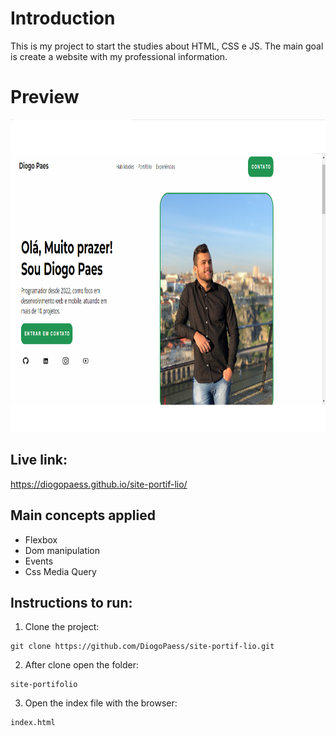# Introduction

This is my project to start the studies about HTML, CSS e JS.
The main goal is create a website with my professional information.

# Preview

<img src="https://github.com/DiogoPaess/site-portif-lio/blob/main/preview.png" height="500"/>

## Live link:

https://diogopaess.github.io/site-portif-lio/

## Main concepts applied

- Flexbox
- Dom manipulation
- Events
- Css Media Query

## Instructions to run:

1. Clone the project:

```
git clone https://github.com/DiogoPaess/site-portif-lio.git
```

2. After clone open the folder:

```
site-portifolio
```

3. Open the index file with the browser:

```
index.html
```
